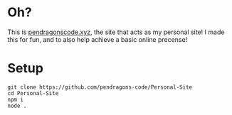 # Oh?
This is [pendragonscode.xyz](https://pendragonscode.xyz), the site that acts as my personal site! I made this for fun, and to also help achieve a basic online precense!

# Setup
```
git clone https://github.com/pendragons-code/Personal-Site
cd Personal-Site
npm i
node .
```
